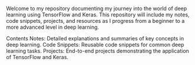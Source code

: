 Welcome to my repository documenting my journey into the world of deep learning using TensorFlow and Keras. This repository will include my notes, code snippets, projects, and resources as I progress from a beginner to a more advanced level in deep learning.

Contents
Notes: Detailed explanations and summaries of key concepts in deep learning.
Code Snippets: Reusable code snippets for common deep learning tasks.
Projects: End-to-end projects demonstrating the application of TensorFlow and Keras.
